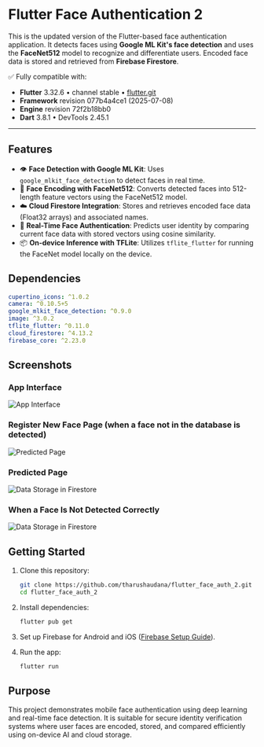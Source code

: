 # Flutter Face Authentication 2

This is the updated version of the Flutter-based face authentication application. It detects faces using **Google ML Kit's face detection** and uses the **FaceNet512** model to recognize and differentiate users. Encoded face data is stored and retrieved from **Firebase Firestore**.

✅ Fully compatible with:
- **Flutter** 3.32.6 • channel stable • [flutter.git](https://github.com/flutter/flutter.git)  
- **Framework** revision 077b4a4ce1 (2025-07-08)  
- **Engine** revision 72f2b18bb0  
- **Dart** 3.8.1 • DevTools 2.45.1

---

## Features

- 👁️ **Face Detection with Google ML Kit**: Uses `google_mlkit_face_detection` to detect faces in real time.
- 🧠 **Face Encoding with FaceNet512**: Converts detected faces into 512-length feature vectors using the FaceNet512 model.
- ☁️ **Cloud Firestore Integration**: Stores and retrieves encoded face data (Float32 arrays) and associated names.
- 🔄 **Real-Time Face Authentication**: Predicts user identity by comparing current face data with stored vectors using cosine similarity.
- 📦 **On-device Inference with TFLite**: Utilizes `tflite_flutter` for running the FaceNet model locally on the device.

## Dependencies

```yaml
cupertino_icons: ^1.0.2
camera: ^0.10.5+5
google_mlkit_face_detection: ^0.9.0
image: ^3.0.2
tflite_flutter: ^0.11.0
cloud_firestore: ^4.13.2
firebase_core: ^2.23.0
````

## Screenshots

### App Interface

![App Interface](screenshots/01.jpg)

### Register New Face Page (when a face not in the database is detected)

![Predicted Page](screenshots/02.jpg)

### Predicted Page

![Data Storage in Firestore](screenshots/03.jpg)

### When a Face Is Not Detected Correctly

![Data Storage in Firestore](screenshots/04.jpg)

## Getting Started

1. Clone this repository:

   ```bash
   git clone https://github.com/tharushaudana/flutter_face_auth_2.git
   cd flutter_face_auth_2
   ```

2. Install dependencies:

   ```bash
   flutter pub get
   ```

3. Set up Firebase for Android and iOS ([Firebase Setup Guide](https://firebase.google.com/docs/flutter/setup)).

4. Run the app:

   ```bash
   flutter run
   ```

## Purpose

This project demonstrates mobile face authentication using deep learning and real-time face detection. It is suitable for secure identity verification systems where user faces are encoded, stored, and compared efficiently using on-device AI and cloud storage.

